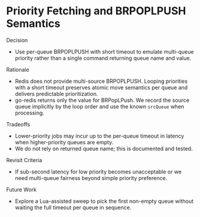 # Priority Fetching and BRPOPLPUSH Semantics

Decision

- Use per-queue BRPOPLPUSH with short timeout to emulate multi-queue priority rather than a single command returning queue name and value.

Rationale

- Redis does not provide multi-source BRPOPLPUSH. Looping priorities with a short timeout preserves atomic move semantics per queue and delivers predictable prioritization.
- go-redis returns only the value for BRPopLPush. We record the source queue implicitly by the loop order and use the known `srcQueue` when processing.

Tradeoffs

- Lower-priority jobs may incur up to the per-queue timeout in latency when higher-priority queues are empty.
- We do not rely on returned queue name; this is documented and tested.

Revisit Criteria

- If sub-second latency for low priority becomes unacceptable or we need multi-queue fairness beyond simple priority preference.

Future Work

- Explore a Lua-assisted sweep to pick the first non-empty queue without waiting the full timeout per queue in sequence.
